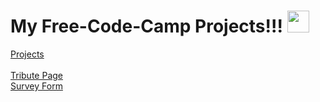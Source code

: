 # My Free-Code-Camp Projects!!! <img src="https://user-images.githubusercontent.com/76929974/125454882-6474abef-08a7-48e0-b78c-b59f1a46c878.png" width="35">

<a href="https://lakshmikant-2001.github.io/Free-Code-Camp">Projects</a><br><br>
<a href="https://lakshmikant-2001.github.io/Free-Code-Camp/Tribute-Page.html">Tribute Page</a><br>
<a href="https://lakshmikant-2001.github.io/Free-Code-Camp/Survey-Form.html">Survey Form</a>
